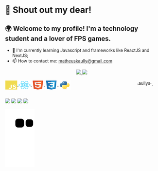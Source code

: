 # 🤟 Shout out my dear! 
## 🌍 Welcome to my profile! I'm a technology student and a lover of FPS games.
- 🌱 I'm currently learning Javascript and frameworks like ReactJS and NextJS;
- 📫 How to contact me: matheuskaully@gmail.com
<div align="center">
  <a href="https://github.com/matheuskaully">
  <img height="160em" src="https://github-readme-stats.vercel.app/api?username=matheuskaully&show_icons=true&theme=material-palenight&include_all_commits=true&count_private=true"/>
  <img height="140em" src="https://github-readme-stats.vercel.app/api/top-langs/?username=matheuskaully&layout=compact&langs_count=7&theme=material-palenight"/>
</div>
<div style="display: inline_block;"><br>
  <img align="center" alt="Rafa-Js" height="30" width="40" src="https://raw.githubusercontent.com/devicons/devicon/master/icons/javascript/javascript-plain.svg">
  <!-- <img align="center" alt="Kaullys-Ts" height="30" width="40" src="https://raw.githubusercontent.com/devicons/devicon/master/icons/typescript/typescript-plain.svg"> -->
  <img align="center" alt="Kaullys-React" height="30" width="40" src="https://raw.githubusercontent.com/devicons/devicon/master/icons/react/react-original.svg">
  <img align="center" alt="Kaullys-HTML" height="30" width="40" src="https://raw.githubusercontent.com/devicons/devicon/master/icons/html5/html5-original.svg">
  <img align="center" alt="Kaullys-CSS" height="30" width="40" src="https://raw.githubusercontent.com/devicons/devicon/master/icons/css3/css3-original.svg">
  <img align="center" alt="Kaullys-Python" height="30" width="40" src="https://raw.githubusercontent.com/devicons/devicon/master/icons/python/python-original.svg">

  <img align="right" alt="Kaullys-pic" height="150" style="border-radius:50%" src="https://cdn.discordapp.com/attachments/1020400583707983952/1020400970024366160/AREmoji_20220916_152156_27435.png">
</div>

##

<div>
  <a href="https://www.youtube.com/kaullygamer" target="_blank"><img src="https://img.shields.io/badge/YouTube-c792ea?style=for-the-badge&logo=youtube&logoColor=white" style="border-radius: 3px;" target="_blank"></a>
  <a href="https://instagram.com/matheuskaully" target="_blank"><img src="https://img.shields.io/badge/-Instagram-c792ea?style=for-the-badge&logo=instagram&logoColor=white" style="border-radius: 3px;" target="_blank"></a>
  <a href = "mailto:matheuskaully@gmail.com"><img src="https://img.shields.io/badge/-Gmail-c792ea?style=for-the-badge&logo=gmail&logoColor=white" style="border-radius: 3px;" target="_blank"></a>
  <a href="https://www.linkedin.com/in/matheuskaully" target="_blank"><img src="https://img.shields.io/badge/-LinkedIn-c792ea?style=for-the-badge&logo=linkedin&logoColor=white"  style="border-radius: 3px;" target="_blank"></a> 
 
  ![Snake animation](https://github.com/matheuskaully/matheuskaully/blob/output/github-contribution-grid-snake.svg)
 
</div>
